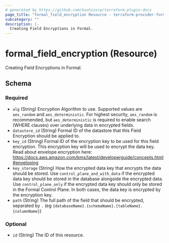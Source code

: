```yaml
---
# generated by https://github.com/hashicorp/terraform-plugin-docs
page_title: "formal_field_encryption Resource - terraform-provider-formal"
subcategory: ""
description: |-
  Creating Field Encryptions in Formal.
---
```


# formal_field_encryption (Resource)

Creating Field Encryptions in Formal.



<!-- schema generated by tfplugindocs -->
## Schema

### Required

- `alg` (String) Encryption Algorithm to use. Supported values are `aes_random` and `aes_deterministic`. For highest security, `aes_random` is recommended, but `aes_deterministic` is required to enable search (WHERE clauses) over underlying data in encrypted fields.
- `datastore_id` (String) Formal ID of the datastore that this Field Encryption should be applied to.
- `key_id` (String) Formal ID of the encryption key to be used for this field encryption. This encryption key will be used to encrypt the data key. Read about envelope encryption here: https://docs.aws.amazon.com/kms/latest/developerguide/concepts.html#enveloping
- `key_storage` (String) How the encrypted data key that encrypts the data should be stored. Use `control_plane_and_with_data` if the encrypted data key should be stored in the database alongside the encrypted data. Use `control_plane_only` if the encrypted data key should only be stored in the Formal Control Plane. In both cases, the data key is encrypted by the encryption key.
- `path` (String) The full path of the field that should be encrypted, separated by `.` (eg `{databaseName}.{schemaName}.{tableName}.{columnName}`)

### Optional

- `id` (String) The ID of this resource.


